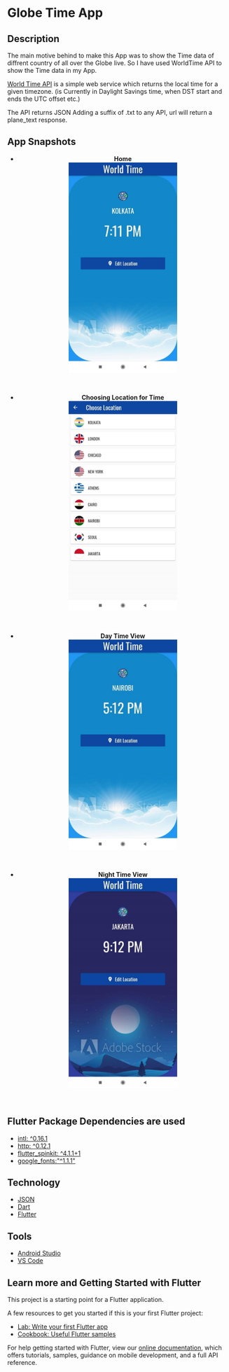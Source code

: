 # Globe Time App

## Description
    
The main motive behind to make this App was to show the Time data of diffrent country of all over the Globe live. So I have used WorldTime API to show the Time data in my App.
      
[World Time API](http://worldtimeapi.org/) is a simple web service which returns the local time for a given timezone. (is Currently in Daylight Savings time, when DST start and ends the UTC offset etc.)
      
The API returns JSON Adding a suffix of .txt to any API, url will return a plane_text response.

## App Snapshots

<center>

- <b>Home </b><br/>
<code><img height="480" src="https://raw.githubusercontent.com/PhaijanKhan/GlobeTimeApp/master/snapshots/Home.jpg"></code> 
<br/>

- <b>Choosing Location for Time </b><br/>
<code><img height="480" src="https://raw.githubusercontent.com/PhaijanKhan/GlobeTimeApp/master/snapshots/Choose_location.jpg"></code> 
<br/>

- <b>Day Time View </b><br/>
<code><img height="480" src="https://raw.githubusercontent.com/PhaijanKhan/GlobeTimeApp/master/snapshots/Day_view.jpg"></code> 
<br/>

- <b>Night Time View </b><br/>
<code><img height="480" src="https://raw.githubusercontent.com/PhaijanKhan/GlobeTimeApp/master/snapshots/Night_view.jpg"></code> 
<br/>
</center>

## Flutter Package Dependencies are used
 
- [intl: ^0.16.1](https://pub.dev/packages/intl)
- [http: ^0.12.1](https://pub.dev/packages/http)
- [flutter_spinkit: ^4.1.1+1](https://pub.dev/packages/flutter_spinkit)
- [google_fonts:"^1.1.1"](https://pub.dev/packages/google_fonts)
    
## Technology
 
 - [JSON](https://json.org)
 - [Dart](https://dart.dev)
 - [Flutter](https//flutter.dev)
      
 ## Tools
 
- [Android Studio](https://d.android.com/studio/)
- [VS Code](https://code.visualstudio.com/)
      
 
## Learn more and Getting Started with Flutter

This project is a starting point for a Flutter application.

A few resources to get you started if this is your first Flutter project:

- [Lab: Write your first Flutter app](https://flutter.dev/docs/get-started/codelab)
- [Cookbook: Useful Flutter samples](https://flutter.dev/docs/cookbook)

For help getting started with Flutter, view our
[online documentation](https://flutter.dev/docs), which offers tutorials,
samples, guidance on mobile development, and a full API reference.
